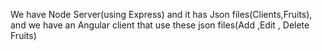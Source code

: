 We have Node Server(using Express) and it has Json files(Clients,Fruits), and we have an Angular client that use these json files(Add ,Edit , Delete Fruits)
